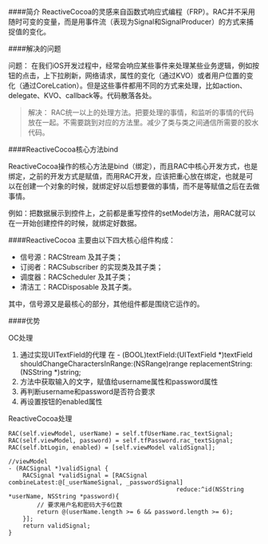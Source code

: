 ####简介
ReactiveCocoa的灵感来自函数式响应式编程（FRP）。RAC并不采用随时可变的变量，而是用事件流（表现为Signal和SignalProducer）的方式来捕捉值的变化。

####解决的问题

问题：
在我们iOS开发过程中，经常会响应某些事件来处理某些业务逻辑，例如按钮的点击，上下拉刷新，网络请求，属性的变化（通过KVO）或者用户位置的变化（通过CoreLcation）。但是这些事件都用不同的方式来处理，比如action、delegate、KVO、callback等。代码散落各处。
>解决：
RAC统一以上的处理方法。把要处理的事情，和监听的事情的代码放在一起。不需要跳到对应的方法里。减少了类与类之间通信所需要的胶水代码。

####ReactiveCocoa核心方法bind

ReactiveCocoa操作的核心方法是bind（绑定），而且RAC中核心开发方式，也是绑定，之前的开发方式是赋值，而用RAC开发，应该把重心放在绑定，也就是可以在创建一个对象的时候，就绑定好以后想要做的事情，而不是等赋值之后在去做事情。

例如：把数据展示到控件上，之前都是重写控件的setModel方法，用RAC就可以在一开始创建控件的时候，就绑定好数据。


####ReactiveCocoa 主要由以下四大核心组件构成：

* 信号源：RACStream 及其子类；
* 订阅者：RACSubscriber 的实现类及其子类；
* 调度器：RACScheduler 及其子类；
* 清洁工：RACDisposable 及其子类。

其中，信号源又是最核心的部分，其他组件都是围绕它运作的。


####优势

OC处理

1. 通过实现UITextField的代理
在 - (BOOL)textField:(UITextField *)textField shouldChangeCharactersInRange:(NSRange)range replacementString:(NSString *)string; 
2. 方法中获取输入的文字，赋值给username属性和password属性
3. 再判断username和password是否符合要求
4. 再设置按钮的enabled属性


ReactiveCocoa处理

```
RAC(self.viewModel, userName) = self.tfUserName.rac_textSignal;
RAC(self.viewModel, password) = self.tfPassword.rac_textSignal;
RAC(self.btLogin, enabled) = [self.viewModel validSignal];
```

```
//viewModel
- (RACSignal *)validSignal {
    RACSignal *validSignal = [RACSignal combineLatest:@[_userNameSignal, _passwordSignal]
                                               reduce:^id(NSString *userName, NSString *password){
        // 要求用户名和密码大于6位数
        return @(userName.length >= 6 && password.length >= 6);
    }];
    return validSignal;
}

```





